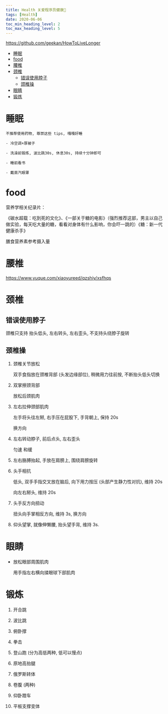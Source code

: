 ```yaml
---
title: Health 关爱程序员健康🏥
tags: [Health]
date: 2020-06-06
toc_min_heading_level: 2
toc_max_heading_level: 5
---
```


https://github.com/geekan/HowToLiveLonger

<!--more-->

- [睡眠](#睡眠)
- [food](#food)
- [腰椎](#腰椎)
- [颈椎](#颈椎)
    - [错误使用脖子](#错误使用脖子)
    - [颈椎操](#颈椎操)
- [眼睛](#眼睛)
- [锻炼](#锻炼)


# 睡眠

```
不推荐使用药物, 尊崇这些 tips, 嘎嘎好睡

- 冷空调+厚被子

- 洗澡前锻炼, 波比跳30s, 休息30s, 持续十分钟即可

- 睡前看书

- 戴蒸汽眼罩
```


# food

营养学相关纪录片：

《碳水超载：吃到死的文化》、《一部关于糖的电影》（强烈推荐这部，男主以自己做实验，每天吃大量的糖，看看对身体有什么影响，你会吓一跳的）《糖：新一代健康杀手》

膳食营养素参考摄入量

# 腰椎

https://www.yuque.com/xiaoyureed/qzshiy/xsfhqs

# 颈椎

## 错误使用脖子

颈椎只支持 抬头低头, 左右转头, 左右歪头, 不支持头绕脖子旋转

## 颈椎操

1. 颈椎关节放松

    双手食指放在颈椎背部 (头发边缘部位), 稍微用力往前按, 不断抬头低头切换

1. 双掌擦颈背部

    放松后颈肌肉

1. 左右拉伸颈部肌肉

    左手将头往左掰, 右手压在屁股下, 手背朝上, 保持 20s

    换方向

1. 左右转动脖子, 前后点头, 左右歪头

    匀速 和缓

1. 左右胳膊抬起, 手放在肩膀上, 围绕肩膀旋转

1. 头手相抗

    低头, 双手手指交叉放在脑后, 向下用力按压 (头部产生静力性对抗), 维持 20s

    向左右掰头, 维持 20s

1. 头手反方向扭动

    扭头向手掌相反方向, 维持 3s, 换方向

1. 仰头望掌, 就像伸懒腰, 抬头望手背, 维持 3s.


# 眼睛

- 放松眼部周围肌肉

    用手指左右横向揉眼球下部肌肉

# 锻炼

1. 开合跳

1. 波比跳

1. 俯卧撑

1. 拳击

1. 登山跑 (分为高低两种, 低可以慢点)

1. 原地高抬腿

1. 俄罗斯转体

1. 卷腹 (两种)

1. 仰卧蹬车

1. 平板支撑变体
